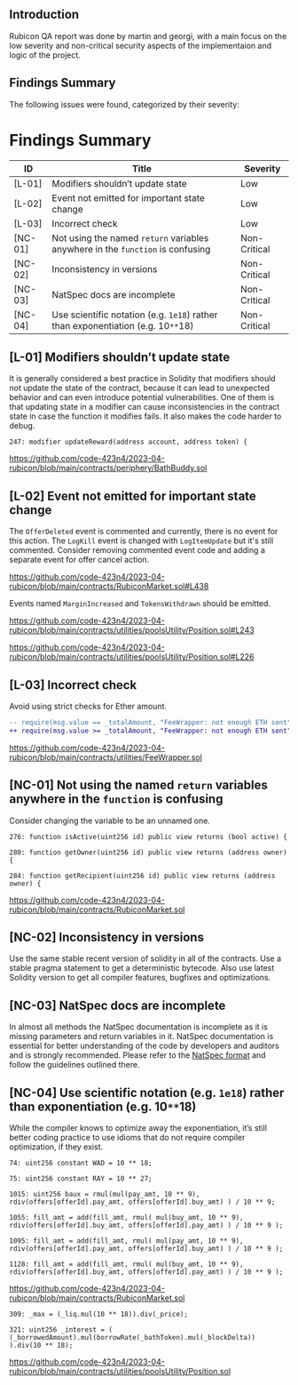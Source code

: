 ## Introduction

Rubicon QA report was done by martin and georgi, with a main focus on the low severity and non-critical security aspects of the implementaion and logic of the project.

## Findings Summary

The following issues were found, categorized by their severity:

# Findings Summary

| ID      | Title                                                                            | Severity     |
| ------- | -------------------------------------------------------------------------------- | ------------ |
| [L-01]  | Modifiers shouldn’t update state                                                 | Low          |
| [L-02]  | Event not emitted for important state change                                     | Low          |
| [L-03]  | Incorrect check                                                                  | Low          |
| [NC-01] | Not using the named `return` variables anywhere in the `function` is confusing   | Non-Critical |
| [NC-02] | Inconsistency in versions                                                        | Non-Critical |
| [NC-03] | NatSpec docs are incomplete                                                      | Non-Critical |
| [NC-04] | Use scientific notation (e.g. `1e18`) rather than exponentiation (e.g. 10`**`18) | Non-Critical |

## [L-01] Modifiers shouldn’t update state

It is generally considered a best practice in Solidity that modifiers should not update the state of the contract, because it can lead to unexpected behavior and can even introduce potential vulnerabilities. One of them is that updating state in a modifier can cause inconsistencies in the contract state in case the function it modifies fails. It also makes the code harder to debug.

```solidity
247: modifier updateReward(address account, address token) {
```

https://github.com/code-423n4/2023-04-rubicon/blob/main/contracts/periphery/BathBuddy.sol

## [L-02] Event not emitted for important state change

The `OfferDeleted` event is commented and currently, there is no event for this action.
The `LogKill` event is changed with `LogItemUpdate` but it's still commented. Consider removing commented event code and adding a separate event for offer cancel action.

https://github.com/code-423n4/2023-04-rubicon/blob/main/contracts/RubiconMarket.sol#L438

Events named `MarginIncreased` and `TokensWithdrawn` should be emitted.

https://github.com/code-423n4/2023-04-rubicon/blob/main/contracts/utilities/poolsUtility/Position.sol#L243

https://github.com/code-423n4/2023-04-rubicon/blob/main/contracts/utilities/poolsUtility/Position.sol#L226

## [L-03] Incorrect check

Avoid using strict checks for Ether amount.

```diff
-- require(msg.value == _totalAmount, "FeeWrapper: not enough ETH sent");
++ require(msg.value >= _totalAmount, "FeeWrapper: not enough ETH sent");
```

https://github.com/code-423n4/2023-04-rubicon/blob/main/contracts/utilities/FeeWrapper.sol

## [NC-01] Not using the named `return` variables anywhere in the `function` is confusing

Consider changing the variable to be an unnamed one.

```solidity
276: function isActive(uint256 id) public view returns (bool active) {

280: function getOwner(uint256 id) public view returns (address owner) {

284: function getRecipient(uint256 id) public view returns (address owner) {
```

https://github.com/code-423n4/2023-04-rubicon/blob/main/contracts/RubiconMarket.sol

## [NC-02] Inconsistency in versions

Use the same stable recent version of solidity in all of the contracts. Use a stable pragma statement to get a deterministic bytecode. Also use latest Solidity version to get all compiler features, bugfixes and optimizations.

## [NC-03] NatSpec docs are incomplete

In almost all methods the NatSpec documentation is incomplete as it is missing parameters and return variables in it. NatSpec documentation is essential for better understanding of the code by developers and auditors and is strongly recommended. Please refer to the [NatSpec format](https://docs.soliditylang.org/en/v0.8.17/natspec-format.html) and follow the guidelines outlined there.

## [NC-04] Use scientific notation (e.g. `1e18`) rather than exponentiation (e.g. 10`**`18)

While the compiler knows to optimize away the exponentiation, it’s still better coding practice to use idioms that do not require compiler optimization, if they exist.

```solidity
74: uint256 constant WAD = 10 ** 18;

75: uint256 constant RAY = 10 ** 27;

1015: uint256 baux = rmul(mul(pay_amt, 10 ** 9), rdiv(offers[offerId].pay_amt, offers[offerId].buy_amt) ) / 10 ** 9;

1055: fill_amt = add(fill_amt, rmul( mul(buy_amt, 10 ** 9), rdiv(offers[offerId].buy_amt, offers[offerId].pay_amt) ) / 10 ** 9 );

1095: fill_amt = add(fill_amt, rmul( mul(pay_amt, 10 ** 9), rdiv(offers[offerId].pay_amt, offers[offerId].buy_amt) ) / 10 ** 9 );

1128: fill_amt = add(fill_amt, rmul( mul(buy_amt, 10 ** 9), rdiv(offers[offerId].buy_amt, offers[offerId].pay_amt) ) / 10 ** 9 );
```

https://github.com/code-423n4/2023-04-rubicon/blob/main/contracts/RubiconMarket.sol

```solidity
309: _max = (_liq.mul(10 ** 18)).div(_price);

321: uint256 _interest = ( (_borrowedAmount).mul(borrowRate(_bathToken).mul(_blockDelta)) ).div(10 ** 18);
```

https://github.com/code-423n4/2023-04-rubicon/blob/main/contracts/utilities/poolsUtility/Position.sol
